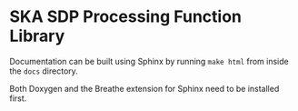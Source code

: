 # SKA SDP Processing Function Library

Documentation can be built using Sphinx by running ``make html`` from
inside the ``docs`` directory.

Both Doxygen and the Breathe extension for Sphinx need to be installed first.
